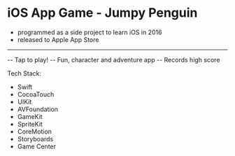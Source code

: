 # iOS App Game - Jumpy Penguin

- programmed as a side project to learn iOS in 2016
- released to Apple App Store

----- ----- ----- -----

-- Tap to play!
-- Fun, character and adventure app
-- Records high score

Tech Stack:
- Swift
- CocoaTouch
- UIKit
- AVFoundation
- GameKit
- SpriteKit
- CoreMotion
- Storyboards
- Game Center
